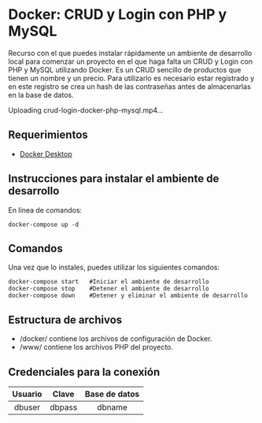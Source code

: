 # Docker: CRUD y Login con PHP y MySQL 
Recurso con el que puedes instalar rápidamente un ambiente de desarrollo local para comenzar un proyecto en el que haga falta un CRUD y Login con PHP y MySQL utilizando Docker. 
Es un CRUD sencillo de productos que tienen un nombre y un precio. Para utilizarlo es necesario estar registrado y en este registro se crea un hash de las contraseñas antes de almacenarlas en la base de datos.

Uploading crud-login-docker-php-mysql.mp4…


## Requerimientos
- [Docker Desktop](https://www.docker.com/products/docker-desktop)

## Instrucciones para instalar el ambiente de desarrollo
En línea de comandos:
```
docker-compose up -d
```

## Comandos
Una vez que lo instales, puedes utilizar los siguientes comandos:
```
docker-compose start   #Iniciar el ambiente de desarrollo
docker-compose stop    #Detener el ambiente de desarrollo
docker-compose down    #Detener y eliminar el ambiente de desarrollo
```
## Estructura de archivos
* /docker/ contiene los archivos de configuración de Docker.
* /www/ contiene los archivos PHP del proyecto.

## Credenciales para la conexión
| Usuario | Clave | Base de datos |
| :-------------: | :-------------: | :-------------: |
| dbuser  | dbpass  | dbname  |
